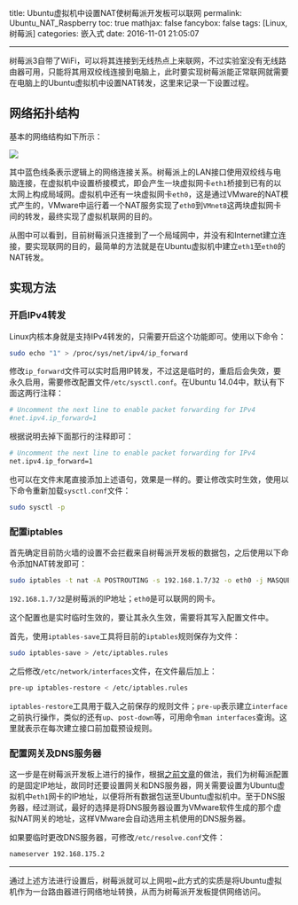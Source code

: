 title: Ubuntu虚拟机中设置NAT使树莓派开发板可以联网
permalink: Ubuntu_NAT_Raspberry
toc: true
mathjax: false
fancybox: false
tags: [Linux, 树莓派]
categories: 嵌入式
date: 2016-11-01 21:05:07

---

树莓派3自带了WiFi，可以将其连接到无线热点上来联网，不过实验室没有无线路由器可用，只能将其用双绞线连接到电脑上，此时要实现树莓派能正常联网就需要在电脑上的Ubuntu虚拟机中设置NAT转发，这里来记录一下设置过程。

<!--more-->

## 网络拓扑结构

基本的网络结构如下所示：

![](http://gmf.shengnengjin.cn/20161101160822.png)

其中蓝色线条表示逻辑上的网络连接关系。树莓派上的LAN接口使用双绞线与电脑连接，在虚拟机中设置桥接模式，即会产生一块虚拟网卡`eth1`桥接到已有的以太网上构成局域网。虚拟机中还有一块虚拟网卡`eth0`，这是通过VMware的NAT模式产生的，VMware中运行着一个NAT服务实现了`eth0`到`VMnet8`这两块虚拟网卡间的转发，最终实现了虚拟机联网的目的。

从图中可以看到，目前树莓派只连接到了一个局域网中，并没有和Internet建立连接，要实现联网的目的，最简单的方法就是在Ubuntu虚拟机中建立`eth1`至`eth0`的NAT转发。

## 实现方法

### 开启IPv4转发

Linux内核本身就是支持IPv4转发的，只需要开启这个功能即可。使用以下命令：

```bash
sudo echo "1" > /proc/sys/net/ipv4/ip_forward
```

修改`ip_forward`文件可以实时启用IP转发，不过这是临时的，重启后会失效，要永久启用，需要修改配置文件`/etc/sysctl.conf`。在Ubuntu 14.04中，默认有下面这两行注释：

```bash
# Uncomment the next line to enable packet forwarding for IPv4
#net.ipv4.ip_forward=1
```

根据说明去掉下面那行的注释即可：

```bash
# Uncomment the next line to enable packet forwarding for IPv4
net.ipv4.ip_forward=1
```

也可以在文件末尾直接添加上述语句，效果是一样的。要让修改实时生效，使用以下命令重新加载`sysctl.conf`文件：

```bash
sudo sysctl -p
```

### 配置iptables

首先确定目前防火墙的设置不会拦截来自树莓派开发板的数据包，之后使用以下命令添加NAT转发即可：

```bash
sudo iptables -t nat -A POSTROUTING -s 192.168.1.7/32 -o eth0 -j MASQUERADE
```

`192.168.1.7/32`是树莓派的IP地址；`eth0`是可以联网的网卡。

这个配置也是实时临时生效的，要让其永久生效，需要将其写入配置文件中。

首先，使用`iptables-save`工具将目前的`iptables`规则保存为文件：

```bash
sudo iptables-save > /etc/iptables.rules
```

之后修改`/etc/network/interfaces`文件，在文件最后加上：

```bash
pre-up iptables-restore < /etc/iptables.rules
```

`iptables-restore`工具用于载入之前保存的规则文件；`pre-up`表示建立`interface`之前执行操作，类似的还有`up`、`post-down`等，可用命令`man interfaces`查询。这里就表示在每次建立接口前加载预设规则。

### 配置网关及DNS服务器

这一步是在树莓派开发板上进行的操作，根据[之前文章](/2016/10/27/Raspberry_Pi_Static_IP/)的做法，我们为树莓派配置的是固定IP地址，故同时还要设置网关和DNS服务器，网关需要设置为Ubuntu虚拟机中`eth1`网卡的IP地址，以便将所有数据包送至Ubuntu虚拟机中。至于DNS服务器，经过测试，最好的选择是将DNS服务器设置为VMware软件生成的那个虚拟NAT网关的地址，这样VMware会自动选用主机使用的DNS服务器。

如果要临时更改DNS服务器，可修改`/etc/resolve.conf`文件：

```bash
nameserver 192.168.175.2
```

----------

通过上述方法进行设置后，树莓派就可以上网啦~此方式的实质是将Ubuntu虚拟机作为一台路由器进行网络地址转换，从而为树莓派开发板提供网络访问。




